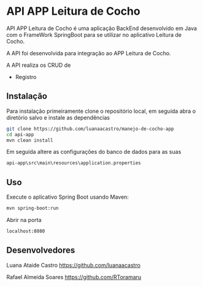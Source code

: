 # API APP Leitura de Cocho

API APP Leitura de Cocho é uma aplicação BackEnd desenvolvido em Java com o FrameWork SpringBoot para se utilizar no aplicativo Leitura de Cocho.

A API foi desenvolvida para integração ao APP Leitura de Cocho.

A API realiza os CRUD de

- Registro


## Instalação

Para instalação primeiramente clone o repositório local, em seguida abra o diretório salvo e instale as dependências

```sh
git clone https://github.com/luanaacastro/manejo-de-cocho-app
cd api-app
mvn clean install
```
Em seguida altere as configurações do banco de dados para as suas
```sh
api-app\src\main\resources\application.properties
```
## Uso

Execute o aplicativo Spring Boot usando Maven:
```sh
mvn spring-boot:run
```
Abrir na porta 

```sh
localhost:8080
```

## Desenvolvedores
Luana Ataide Castro https://github.com/luanaacastro

Rafael Almeida Soares https://github.com/RToramaru
